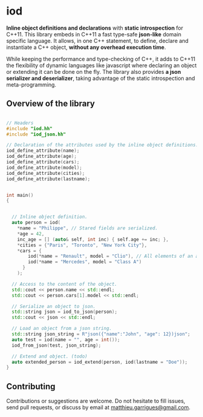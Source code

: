 iod
====

**Inline object definitions and declarations** with **static introspection** for
C++11. This library embeds in C++11 a fast type-safe **json-like** domain specific
language. It allows, in one C++ statement, to define, declare and instantiate
a C++ object, **without any overhead execution time**.

While keeping the performance and type-checking of C++, it adds to C++11 the
flexibility of dynamic languages like javascript where declaring an object or
extending it can be done on the fly. The library also provides **a json
serializer and deserializer**, taking advantage of the static introspection and
meta-programming.

## Overview of the library
```c++

// Headers
#include "iod.hh"
#include "iod_json.hh"

// Declaration of the attributes used by the inline object definitions.
iod_define_attribute(name);
iod_define_attribute(age);
iod_define_attribute(cars);
iod_define_attribute(model);
iod_define_attribute(cities);
iod_define_attribute(lastname);


int main()
{


  // Inline object definition.
  auto person = iod(
    *name = "Philippe", // Stared fields are serialized.
    *age = 42,
    inc_age = [] (auto& self, int inc) { self.age += inc; },
    *cities = {"Paris", "Toronto", "New York City"},
    *cars = {
        iod(*name = "Renault", model = "Clio"), // All elements of an array must have the same type.
        iod(*name = "Mercedes", model = "Class A")
      }
    );

  // Access to the content of the object.
  std::cout << person.name << std::endl;
  std::cout << person.cars[1].model << std::endl;

  // Serialize an object to json.
  std::string json = iod_to_json(person);
  std::cout << json << std::endl;

  // Load an object from a json string.
  std::string json_string = R"json({"name":"John", "age": 12})json";
  auto test = iod(name = "", age = int());
  iod_from_json(test, json_string);

  // Extend and object. (todo)
  auto extended_person = iod_extend(person, iod(lastname = "Doe"));
}


```

## Contributing

Contributions or suggestions are welcome. Do not hesitate to fill issues, send pull
requests, or discuss by email at matthieu.garrigues@gmail.com.
